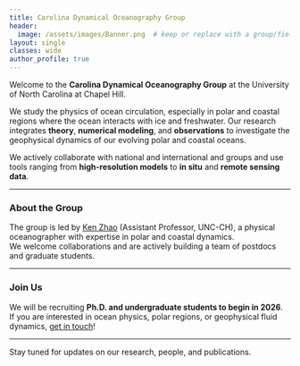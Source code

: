 ```yaml
---
title: Carolina Dynamical Oceanography Group
header:
  image: /assets/images/Banner.png  # keep or replace with a group/field image later
layout: single
classes: wide
author_profile: true
---
```


Welcome to the **Carolina Dynamical Oceanography Group** at the University of North Carolina at Chapel Hill.

We study the physics of ocean circulation, especially in polar and coastal regions where the ocean interacts with ice and freshwater. Our research integrates **theory**, **numerical modeling**, and **observations** to investigate the geophysical dynamics of our evolving polar and coastal oceans.

We actively collaborate with national and international and groups and use tools ranging from **high-resolution models** to **in situ** and **remote sensing data**.

---

### About the Group

The group is led by [Ken Zhao](/people/) (Assistant Professor, UNC-CH), a physical oceanographer with expertise in polar and coastal dynamics.  
We welcome collaborations and are actively building a team of postdocs and graduate students.

---

### Join Us

We will be recruiting **Ph.D. and undergraduate students to begin in 2026**.  
If you are interested in ocean physics, polar regions, or geophysical fluid dynamics, [get in touch](mailto:kenzhao@unc.edu)!

---

Stay tuned for updates on our research, people, and publications.
